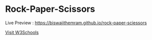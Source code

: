 # Rock-Paper-Scissors

Live Preview : <a href = 'https://biswajithemram.github.io/rock-paper-sciessors' target='_blank'>https://biswajithemram.github.io/rock-paper-sciessors</a>

<a href="https://biswajithemram.github.io/rock-paper-sciessors" target="_blank">Visit W3Schools</a>

